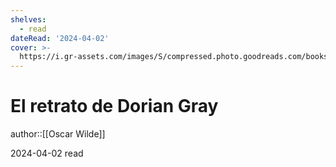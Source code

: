 ```yaml
---
shelves:
  - read
dateRead: '2024-04-02'
cover: >-
  https://i.gr-assets.com/images/S/compressed.photo.goodreads.com/books/1256086422l/48326.jpg
---
```

# El retrato de Dorian Gray

author::[[Oscar Wilde]]

2024-04-02
read